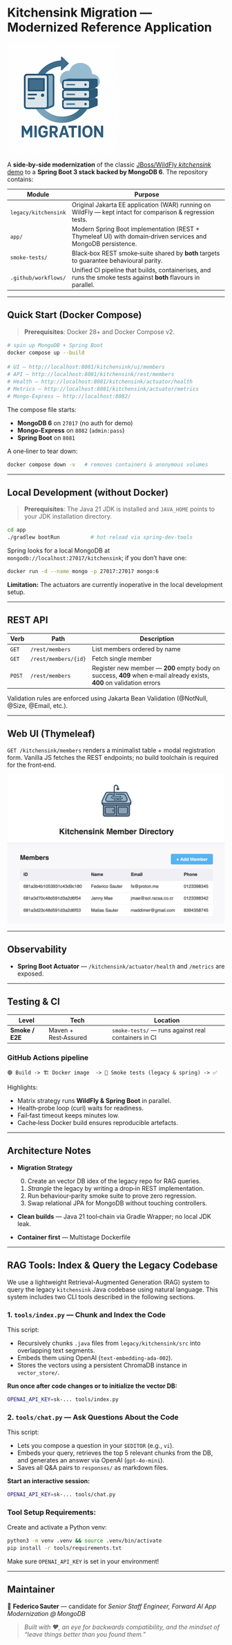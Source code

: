 # Kitchensink Migration — Modernized Reference Application

![screenshot](docs/project-logo.png)

A **side‑by‑side modernization** of the classic [JBoss/WildFly *kitchensink* demo](https://github.com/jboss-developer/jboss-eap-quickstarts/tree/8.0.x/kitchensink) to a **Spring Boot 3 stack backed by MongoDB 6**.  The repository contains:

| Module               | Purpose                                                                                                         |
| -------------------- | --------------------------------------------------------------------------------------------------------------- |
| `legacy/kitchensink` | Original Jakarta EE application (WAR) running on WildFly — kept intact for comparison & regression tests.       |
| `app/`               | Modern Spring Boot implementation (REST + Thymeleaf UI) with domain‑driven services and MongoDB persistence.    |
| `smoke‑tests/`       | Black‑box REST smoke‑suite shared by **both** targets to guarantee behavioural parity.                          |
| `.github/workflows/` | Unified CI pipeline that builds, containerises, and runs the smoke tests against **both** flavours in parallel. |

---

## Quick Start (Docker Compose)

> **Prerequisites**: Docker 28+ and Docker Compose v2.

```bash
# spin up MongoDB + Spring Boot
docker compose up --build

# UI — http://localhost:8081/kitchensink/ui/members
# API — http://localhost:8081/kitchensink/rest/members
# Health — http://localhost:8081/kitchensink/actuator/health
# Metrics — http://localhost:8081/kitchensink/actuator/metrics
# Mongo-Express — http://localhost:8082/
```

The compose file starts:

* **MongoDB 6** on `27017` (no auth for demo)
* **Mongo-Express** on `8082` (`admin:pass`)
* **Spring Boot** on `8081`

A one‑liner to tear down:

```bash
docker compose down -v   # removes containers & anonymous volumes
```

---

## Local Development (without Docker)

> **Prerequisites**: The Java 21 JDK is installed and `JAVA_HOME` points to your JDK installation directory.

```bash
cd app
./gradlew bootRun          # hot reload via spring‑dev‑tools
```

Spring looks for a local MongoDB at `mongodb://localhost:27017/kitchensink`; if you don’t have one:

```bash
docker run -d --name mongo -p 27017:27017 mongo:6
```

**Limitation:** The actuators are currently inoperative in the local development setup.

---

## REST API

| Verb   | Path                 | Description                                                                                                           |
| ------ | -------------------- | --------------------------------------------------------------------------------------------------------------------- |
| `GET`  | `/rest/members`      | List members ordered by name                                                                                          |
| `GET`  | `/rest/members/{id}` | Fetch single member                                                                                                   |
| `POST` | `/rest/members`      | Register new member — **200** empty body on success, **409** when e‑mail already exists, **400** on validation errors |

Validation rules are enforced using Jakarta Bean Validation (@NotNull, @Size, @Email, etc.).

---

## Web UI (Thymeleaf)

`GET /kitchensink/members` renders a minimalist table + modal registration form.  Vanilla JS fetches the REST endpoints; no build toolchain is required for the front‑end.

![screenshot](docs/screens/member-ui.png)

---

## Observability

* **Spring Boot Actuator** — `/kitchensink/actuator/health` and `/metrics` are exposed.

---

## Testing & CI

| Level           | Tech                           | Location                                              |
| --------------- | ------------------------------ | ----------------------------------------------------- |
| **Smoke / E2E** | Maven + Rest‑Assured           | `smoke-tests/` — runs against real containers in CI   |

### GitHub Actions pipeline

```
🟢 Build -> 🏗️ Docker image  -> 🔬 Smoke tests (legacy & spring) -> ✅
```

Highlights:

* Matrix strategy runs **WildFly & Spring Boot** in parallel.
* Health‑probe loop (curl) waits for readiness.
* Fail‑fast timeout keeps minutes low.
* Cache‑less Docker build ensures reproducible artefacts.

---

## Architecture Notes

* **Migration Strategy**

  0. Create an vector DB idex of the legacy repo for RAG queries.
  1. *Strangle* the legacy by writing a drop‑in REST implementation.
  2. Run behaviour‑parity smoke suite to prove zero regression.
  3. Swap relational JPA for MongoDB without touching controllers.

* **Clean builds** — Java 21 tool‑chain via Gradle Wrapper; no local JDK leak.

* **Container first** — Multistage Dockerfile

---

## RAG Tools: Index & Query the Legacy Codebase

We use a lightweight Retrieval-Augmented Generation (RAG) system to query the legacy `kitchensink` Java codebase using natural language. This system includes two CLI tools described in the following sections.


### 1. `tools/index.py` — Chunk and Index the Code

This script:

* Recursively chunks `.java` files from `legacy/kitchensink/src` into overlapping text segments.
* Embeds them using OpenAI (`text-embedding-ada-002`).
* Stores the vectors using a persistent ChromaDB instance in `vector_store/`.

**Run once after code changes or to initialize the vector DB:**

```bash
OPENAI_API_KEY=sk-... tools/index.py
```

### 2. `tools/chat.py` — Ask Questions About the Code

This script:

* Lets you compose a question in your `$EDITOR` (e.g., `vi`).
* Embeds your query, retrieves the top 5 relevant chunks from the DB, and generates an answer via OpenAI (`gpt-4o-mini`).
* Saves all Q\&A pairs to `responses/` as markdown files.

**Start an interactive session:**

```bash
OPENAI_API_KEY=sk-... tools/chat.py
```

### Tool Setup Requirements:

Create and activate a Python venv:

```bash
python3 -m venv .venv && source .venv/bin/activate
pip install -r tools/requirements.txt
```

Make sure `OPENAI_API_KEY` is set in your environment!

---

## Maintainer

👤 **Federico Sauter** — candidate for *Senior Staff Engineer, Forward AI App Modernization @ MongoDB*

> *Built with ❤️, an eye for backwards compatibility, and the mindset of “leave things better than you found them.”*
